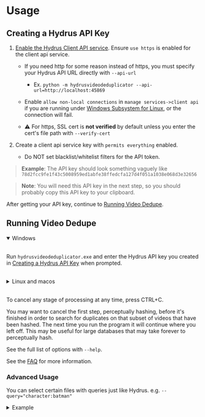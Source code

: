 # Usage

## Creating a Hydrus API Key

1. [Enable the Hydrus Client API service](https://hydrusnetwork.github.io/hydrus/client_api.html#enabling_the_api). Ensure `use https` is enabled for the client api service.

    - If you need http for some reason instead of https, you must specify your Hydrus API URL directly with `--api-url`
        - Ex. `python -m hydrusvideodeduplicator --api-url=http://localhost:45869`

    - Enable `allow non-local connections` in `manage services->client api` if you are running under [Windows Subsystem for Linux](https://learn.microsoft.com/en-us/windows/wsl/), or the connection will fail.

    - ⚠️ For https, SSL cert is **not verified** by default unless you enter the cert's file path with `--verify-cert`

2. Create a client api service key with `permits everything` enabled.

    - Do NOT set blacklist/whitelist filters for the API token.

> **Example**: The API key should look something vaguely like `78d2fcc9fe1f43c5008959ed1abfe38ffedcfa127d4f051a1038e068d3e32656`

> **Note**: You will need this API key in the next step, so you should probably copy this API key to your clipboard.

After getting your API key, continue to [Running Video Dedupe](#running-video-dedupe).

## Running Video Dedupe

<details open>
<summary>Windows</summary>
<br>

Run `hydrusvideodeduplicator.exe` and enter the Hydrus API key you created in [Creating a Hydrus API Key](#creating-a-hydrus-api-key) when prompted.

</details>

<br>

<details>
<summary>Linux and macos</summary>
<br>

Run `python3 -m hydrusvideodeduplicator --api-key="<your api key>"` and enter the Hydrus API key you created in [Creating a Hydrus API Key](#creating-a-hydrus-api-key).

Example:

```sh
python3 -m hydrusvideodeduplicator --api-key="78d2fcc9fe1f43c5008959ed1abfe38ffedcfa127d4f051a1038e068d3e32656"
```

</details>

<br>

To cancel any stage of processing at any time, press CTRL+C.

You may want to cancel the first step, perceptually hashing, before it's finished in order to search for duplicates on that subset of videos that have been hashed. The next time you run the program it will continue where you left off. This may be useful for large databases that may take forever to perceptually hash.

See the full list of options with `--help`.

See the [FAQ](./faq.md) for more information.

### Advanced Usage

You can select certain files with queries just like Hydrus. e.g. `--query="character:batman"`

<details>
<summary>Example</summary>
<br>

```sh
python3 -m hydrusvideodeduplicator --api-key="..." --query="character:batman"
```

</details>
